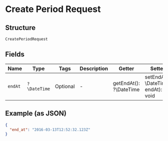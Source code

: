 
# Create Period Request

## Structure

`CreatePeriodRequest`

## Fields

| Name | Type | Tags | Description | Getter | Setter |
|  --- | --- | --- | --- | --- | --- |
| `endAt` | `?\DateTime` | Optional | - | getEndAt(): ?\DateTime | setEndAt(?\DateTime endAt): void |

## Example (as JSON)

```json
{
  "end_at": "2016-03-13T12:52:32.123Z"
}
```

